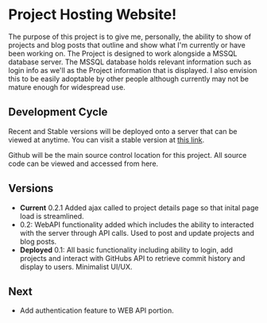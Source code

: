 # Project Hosting Website!

The purpose of this project is to give me, personally, the ability to show of projects and blog posts that outline and show what I'm currently or have been working on. The Project is designed to work alongside a MSSQL database server. The MSSQL database holds relevant information such as login info as we'll as the Project information that is displayed. I also envision this to be easily adoptable by other people although currently may not be mature enough for widespread use.


## Development Cycle
Recent and Stable versions will be deployed onto a server that can be viewed at anytime. You can visit a stable version at [this link](http://franknavarrete.net). 

Github will be the main source control location for this project. All source code can be viewed and accessed from here.
 
## Versions
- __Current__ 0.2.1 Added ajax called to project details page so that inital page load is streamlined.  
- 0.2: WebAPI functionality added which includes the ability to interacted with the server through API calls. Used to post and update projects and blog posts. 
- __Deployed__ 0.1: All basic functionality including ability to login, add projects and interact with GitHubs API to retrieve commit history and display to users. Minimalist UI/UX.

## Next

- Add authentication feature to WEB API portion. 

